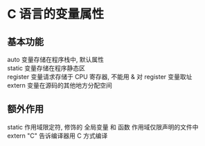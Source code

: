 # C 语言的变量属性
## 基本功能
auto 变量存储在程序栈中, 默认属性  
static 变量存储在程序静态区  
register 变量请求存储于 CPU 寄存器, 不能用 & 对 register 变量取址  
extern 变量在源码的其他地方分配空间  

## 额外作用
static 作用域限定符, 修饰的 全局变量 和 函数 作用域仅限声明的文件中  
extern "C" 告诉编译器用 C 方式编译  